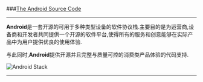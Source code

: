 
###[The Android Source Code](http://source.android.com/source/index.html "source code")

-----
**Android**是一套开源的可用于多种类型设备的软件协议栈.主要目的是为运营商,设备商和开发者共同提供一个开源的软件平台,使得所有的服务和创意能够在实际产品中为用户提供优良的使用体验.

与此同时,**Android**提供开源并且完整与质量可控的消费类产品体验的代码支持. 

![Android Stack](http://source.android.com/images/android_framework_details.png)

-----